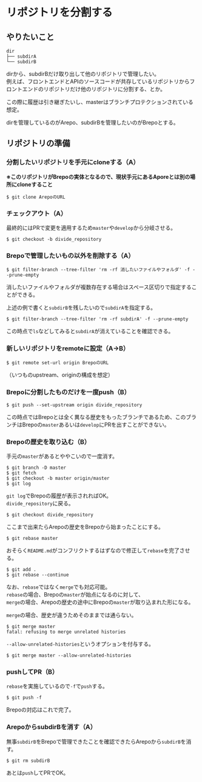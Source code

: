 # リポジトリを分割する

## やりたいこと

```
dir
├── subdirA
└── subdirB 
```

dirから、subdirBだけ取り出して他のリポジトリで管理したい。  
例えば、フロントエンドとAPIのソースコードが共存しているリポジトリからフロントエンドのリポジトリだけ他のリポジトリに分割する、とか。

この際に履歴は引き継ぎたいし、masterはブランチプロテクションされている想定。

dirを管理しているのがArepo、subdirBを管理したいのがBrepoとする。

## リポジトリの準備

### 分割したいリポジトリを手元にcloneする（A）
**※このリポジトリがBrepoの実体となるので、現状手元にあるAporeとは別の場所にcloneすること**

```console
$ git clone ArepoのURL
```

### チェックアウト（A）
最終的にはPRで変更を適用するため`master`や`develop`から分岐させる。

```console
$ git checkout -b divide_repository
```

### Brepoで管理したいもの以外を削除する（A）

```console
$ git filter-branch --tree-filter 'rm -rf 消したいファイルやフォルダ' -f --prune-empty
```

消したいファイルやフォルダが複数存在する場合はスペース区切りで指定することができる。  

上述の例で書くと`subdirB`を残したいので`subdirA`を指定する。
```console
$ git filter-branch --tree-filter 'rm -rf subdirA' -f --prune-empty
```
この時点で`ls`などしてみると`subdirA`が消えていることを確認できる。

### 新しいリポジトリをremoteに設定（A→B）

```console
$ git remote set-url origin BrepoのURL
```

（いつものupstream、originの構成を想定）

### Brepoに分割したものだけを一度push（B）

```console
$ git push --set-upstream origin divide_repository
```

この時点ではBrepoとは全く異なる歴史をもったブランチであるため、このブランチはBrepoの`master`あるいは`develop`にPRを出すことができない。

### Brepoの歴史を取り込む（B）

手元の`master`があるとややこいので一度消す。

```console
$ git branch -D master
$ git fetch
$ git checkout -b master origin/master
$ git log
```

`git log`でBrepoの履歴が表示されればOK。  
`divide_repository`に戻る。
```console
$ git checkout divide_repository
```

ここまで出来たらArepoの歴史をBrepoから始まったことにする。
```console
$ git rebase master
```

おそらく`README.md`がコンフリクトするはずなので修正して`rebase`を完了させる。
```console
$ git add .
$ git rebase --continue
```

なお、`rebase`ではなく`merge`でも対応可能。  
`rebase`の場合、Brepoの`master`が始点になるのに対して、  
`merge`の場合、Arepoの歴史の途中にBrepoの`master`が取り込まれた形になる。

`merge`の場合、歴史が違うためそのままでは通らない。
```console
$ git merge master
fatal: refusing to merge unrelated histories
```

`--allow-unrelated-histories`というオプションを付与する。
```console
$ git merge master --allow-unrelated-histories
```

### pushしてPR（B）

`rebase`を実施しているので`-f`で`push`する。

```console
$ git push -f
```

Brepoの対応はこれで完了。

### ArepoからsubdirBを消す（A）

無事`subdirB`をBrepoで管理できたことを確認できたらArepoから`subdirB`を消す。

```console
$ git rm subdirB
```

あとは`push`してPRでOK。
